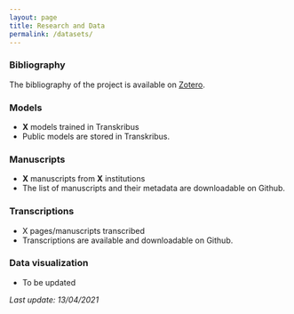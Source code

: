 ```yaml
---
layout: page
title: Research and Data
permalink: /datasets/
---
```


### Bibliography

The bibliography of the project is available on [Zotero](https://www.zotero.org/groups/2466765/paris_bible_project/library).



### Models

- **X** models trained in Transkribus
- Public models are stored in Transkribus.



### Manuscripts

- **X** manuscripts from **X** institutions
- The list of manuscripts and their metadata are downloadable on Github.



### Transcriptions

- X pages/manuscripts transcribed
- Transcriptions are available and downloadable on Github.



### Data visualization

- To be updated







*Last update: 13/04/2021*
